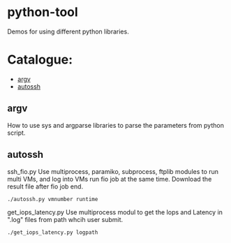 # python-tool

Demos for using different python libraries.

# Catalogue:

* [argv](#Argv)
* [autossh](#Autossh)


<a id="Argv"></a>
## argv

How to use sys and argparse libraries to parse the parameters from python script.


<a id="Autossh"></a>
## autossh

ssh_fio.py
Use multiprocess, paramiko, subprocess, ftplib modules to run multi VMs, and log into VMs run fio job at the same time.
Download the result file after fio job end.

~~~{.sh}
./autossh.py vmnumber runtime
~~~

get_iops_latency.py
Use multiprocess modul to get the Iops and Latency in ".log" files from  path whcih user submit.

~~~{.sh}
./get_iops_latency.py logpath
~~~
